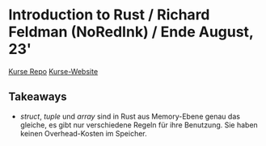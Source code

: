 # Introduction to Rust / Richard Feldman (NoRedInk) / Ende August, 23' 

[Kurse Repo](https://github.com/rtfeldman/rust-1.51-workshop)
[Kurse-Website](https://rtfeldman-rust-workshop.netlify.app/)

## Takeaways

+ *struct*, *tuple* und *array* sind in Rust aus Memory-Ebene genau das gleiche, es gibt nur verschiedene Regeln für ihre Benutzung.  Sie haben keinen Overhead-Kosten im Speicher.






